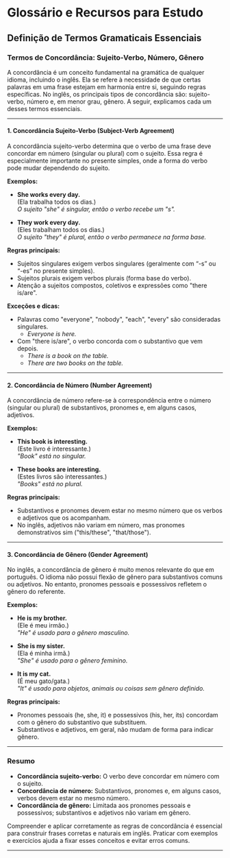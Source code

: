 
# Glossário e Recursos para Estudo

## Definição de Termos Gramaticais Essenciais

### Termos de Concordância: Sujeito-Verbo, Número, Gênero

A concordância é um conceito fundamental na gramática de qualquer idioma, incluindo o inglês. Ela se refere à necessidade de que certas palavras em uma frase estejam em harmonia entre si, seguindo regras específicas. No inglês, os principais tipos de concordância são: sujeito-verbo, número e, em menor grau, gênero. A seguir, explicamos cada um desses termos essenciais.

---

#### 1. Concordância Sujeito-Verbo (Subject-Verb Agreement)

A concordância sujeito-verbo determina que o verbo de uma frase deve concordar em número (singular ou plural) com o sujeito. Essa regra é especialmente importante no presente simples, onde a forma do verbo pode mudar dependendo do sujeito.

**Exemplos:**

- **She works every day.**  
  (Ela trabalha todos os dias.)  
  *O sujeito "she" é singular, então o verbo recebe um "s".*

- **They work every day.**  
  (Eles trabalham todos os dias.)  
  *O sujeito "they" é plural, então o verbo permanece na forma base.*

**Regras principais:**
- Sujeitos singulares exigem verbos singulares (geralmente com “-s” ou “-es” no presente simples).
- Sujeitos plurais exigem verbos plurais (forma base do verbo).
- Atenção a sujeitos compostos, coletivos e expressões como "there is/are".

**Exceções e dicas:**
- Palavras como "everyone", "nobody", "each", "every" são consideradas singulares.
  - *Everyone is here.*
- Com "there is/are", o verbo concorda com o substantivo que vem depois.
  - *There is a book on the table.*
  - *There are two books on the table.*

---

#### 2. Concordância de Número (Number Agreement)

A concordância de número refere-se à correspondência entre o número (singular ou plural) de substantivos, pronomes e, em alguns casos, adjetivos.

**Exemplos:**

- **This book is interesting.**  
  (Este livro é interessante.)  
  *"Book" está no singular.*

- **These books are interesting.**  
  (Estes livros são interessantes.)  
  *"Books" está no plural.*

**Regras principais:**
- Substantivos e pronomes devem estar no mesmo número que os verbos e adjetivos que os acompanham.
- No inglês, adjetivos não variam em número, mas pronomes demonstrativos sim ("this/these", "that/those").

---

#### 3. Concordância de Gênero (Gender Agreement)

No inglês, a concordância de gênero é muito menos relevante do que em português. O idioma não possui flexão de gênero para substantivos comuns ou adjetivos. No entanto, pronomes pessoais e possessivos refletem o gênero do referente.

**Exemplos:**

- **He is my brother.**  
  (Ele é meu irmão.)  
  *"He" é usado para o gênero masculino.*

- **She is my sister.**  
  (Ela é minha irmã.)  
  *"She" é usado para o gênero feminino.*

- **It is my cat.**  
  (É meu gato/gata.)  
  *"It" é usado para objetos, animais ou coisas sem gênero definido.*

**Regras principais:**
- Pronomes pessoais (he, she, it) e possessivos (his, her, its) concordam com o gênero do substantivo que substituem.
- Substantivos e adjetivos, em geral, não mudam de forma para indicar gênero.

---

### Resumo

- **Concordância sujeito-verbo:** O verbo deve concordar em número com o sujeito.
- **Concordância de número:** Substantivos, pronomes e, em alguns casos, verbos devem estar no mesmo número.
- **Concordância de gênero:** Limitada aos pronomes pessoais e possessivos; substantivos e adjetivos não variam em gênero.

Compreender e aplicar corretamente as regras de concordância é essencial para construir frases corretas e naturais em inglês. Praticar com exemplos e exercícios ajuda a fixar esses conceitos e evitar erros comuns.

---
```